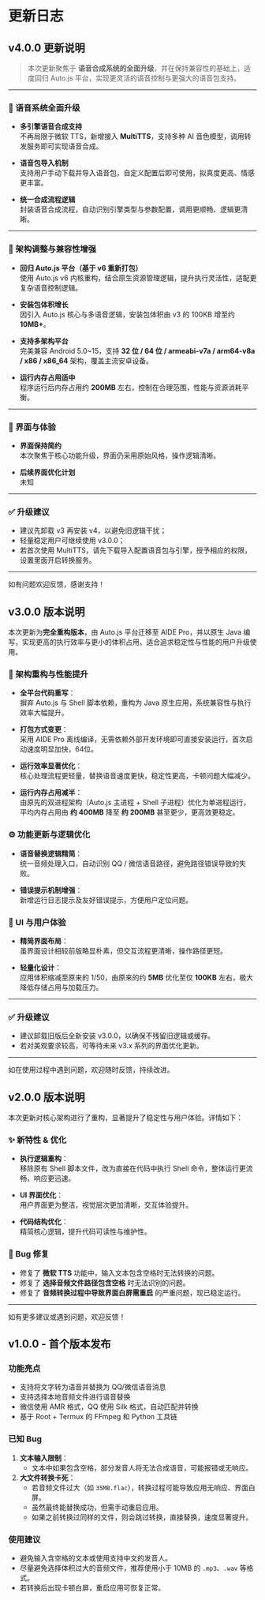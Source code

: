 # 更新日志

## v4.0.0 更新说明

> 本次更新聚焦于 **语音合成系统的全面升级**，并在保持兼容性的基础上，适度回归 Auto.js 平台，实现更灵活的语音控制与更强大的语音包支持。

---

### 🧠 语音系统全面升级

- **多引擎语音合成支持**  
  不再局限于微软 TTS，新增接入 **MultiTTS**，支持多种 AI 音色模型，调用转发服务即可实现语音合成。

- **语音包导入机制**  
  支持用户手动下载并导入语音包，自定义配置后即可使用，拟真度更高、情感更丰富。

- **统一合成流程逻辑**  
  封装语音合成流程，自动识别引擎类型与参数配置，调用更顺畅、逻辑更清晰。

---

### 🧩 架构调整与兼容性增强

- **回归 Auto.js 平台（基于 v6 重新打包）**  
  使用 Auto.js v6 内核重构，结合原生资源管理逻辑，提升执行灵活性，适配更复杂语音控制逻辑。

- **安装包体积增长**  
  因引入 Auto.js 核心与多语音逻辑，安装包体积由 v3 的 100KB 增至约 **10MB+**。

- **支持多架构平台**  
  完美兼容 Android 5.0~15，支持 **32 位 / 64 位 / armeabi-v7a / arm64-v8a / x86 / x86_64** 架构，覆盖主流安卓设备。

- **运行内存占用适中**  
  程序运行后内存占用约 **200MB** 左右，控制在合理范围，性能与资源消耗平衡。
---

### 🎨 界面与体验

- **界面保持简约**  
  本次聚焦于核心功能升级，界面仍采用原始风格，操作逻辑清晰。

- **后续界面优化计划**  
  未知

---

### ✅ 升级建议

- 建议先卸载 v3 再安装 v4，以避免旧逻辑干扰；
- 轻量稳定用户可继续使用 v3.0.0；
- 若首次使用 MultiTTS，请先下载导入配置语音包与引擎，授予相应的权限，设置里面开启转换服务。

---

如有问题欢迎反馈，感谢支持！

## v3.0.0 版本说明

本次更新为**完全重构版本**，由 Auto.js 平台迁移至 AIDE Pro，并以原生 Java 编写，实现更高的执行效率与更小的体积占用。适合追求稳定性与性能的用户升级使用。

### 🚀 架构重构与性能提升

- **全平台代码重写**：  
  摒弃 Auto.js 与 Shell 脚本依赖，重构为 Java 原生应用，系统兼容性与执行效率大幅提升。

- **打包方式变更**：  
  采用 AIDE Pro 离线编译，无需依赖外部开发环境即可直接安装运行，首次启动速度明显加快，64位。

- **运行效率显著优化**：  
  核心处理流程更轻量，替换语音速度更快，稳定性更高，卡顿问题大幅减少。

- **运行内存占用减半**：  
  由原先的双进程架构（Auto.js 主进程 + Shell 子进程）优化为单进程运行，平均内存占用由 **约 400MB** 降至 **约 200MB** 甚至更少，更高效更稳定。

### ⚙ 功能更新与逻辑优化

- **语音替换逻辑精简**：  
  统一音频处理入口，自动识别 QQ / 微信语音路径，避免路径错误导致的失败。

- **错误提示机制增强**：  
  新增运行日志提示及友好错误提示，方便用户定位问题。

### 🎨 UI 与用户体验

- **精简界面布局**：  
  虽界面设计相较前版略显朴素，但交互流程更清晰，操作路径更短。

- **轻量化设计**：  
  应用体积缩减至原来的 1/50，由原来的约 **5MB** 优化至仅 **100KB** 左右，极大降低存储占用与加载压力。

---

### ✅ 升级建议

- 建议卸载旧版后全新安装 v3.0.0，以确保不残留旧逻辑或缓存。
- 若对美观要求较高，可等待未来 v3.x 系列的界面优化更新。

---

如在使用过程中遇到问题，欢迎随时反馈，持续改进。

## v2.0.0 版本说明

本次更新对核心架构进行了重构，显著提升了稳定性与用户体验。详情如下：

### ✨ 新特性 & 优化

- **执行逻辑重构**：  
  移除原有 Shell 脚本文件，改为直接在代码中执行 Shell 命令，整体运行更流畅，响应更迅速。

- **UI 界面优化**：  
  用户界面更为整洁，视觉层次更加清晰，交互体验提升。

- **代码结构优化**：  
  精简核心逻辑，提升代码可读性与维护性。

### 🐛 Bug 修复

- 修复了 **微软 TTS** 功能中，输入文本包含空格时无法转换的问题。  
- 修复了 **选择音频文件路径包含空格** 时无法识别的问题。  
- 修复了 **音频转换过程中导致界面白屏需重启** 的严重问题，现已稳定运行。

---

如有更多建议或遇到问题，欢迎反馈！

## v1.0.0 - 首个版本发布

### 功能亮点
- 支持将文字转为语音并替换为 QQ/微信语音消息
- 支持选择本地音频文件进行语音替换
- 微信使用 AMR 格式，QQ 使用 Silk 格式，自动匹配并转换
- 基于 Root + Termux 的 FFmpeg 和 Python 工具链

### 已知 Bug
1. **文本输入限制**：
   - 文本中如果包含空格，部分发音人将无法合成语音，可能报错或无响应。
2. **大文件转换卡死**：
   - 若音频文件过大（如 `35MB.flac`），转换过程可能导致应用无响应、界面白屏。
   - 虽然最终能替换成功，但需手动重启应用。
   - 如果之前转换过同样的文件，则会跳过转换，直接替换，速度显著提升。

### 使用建议
- 避免输入含空格的文本或使用支持中文的发音人。
- 尽量避免选择体积过大的音频文件，推荐使用小于 10MB 的 `.mp3`、`.wav` 等格式。
- 若转换后出现卡顿白屏，重启应用可恢复正常。